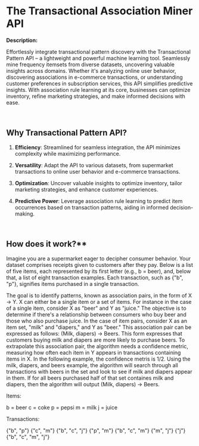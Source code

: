 # The Transactional Association Miner API

**Description:**

Effortlessly integrate transactional pattern discovery with the Transactional Pattern API – a lightweight and powerful machine learning tool. Seamlessly mine frequency itemsets from diverse datasets, uncovering valuable insights across domains. Whether it's analyzing online user behavior, discovering associations in e-commerce transactions, or understanding customer preferences in subscription services, this API simplifies predictive insights. With association rule learning at its core, businesses can optimize inventory, refine marketing strategies, and make informed decisions with ease.

<br>

## Why Transactional Pattern API?

1. <b>Efficiency</b>: Streamlined for seamless integration, the API minimizes complexity while maximizing performance.

2. <b>Versatility</b>: Adapt the API to various datasets, from supermarket transactions to online user behavior and e-commerce transactions.

3. <b>Optimization</b>: Uncover valuable insights to optimize inventory, tailor marketing strategies, and enhance customer experiences.

4. <b>Predictive Power</b>: Leverage association rule learning to predict item occurrences based on transaction patterns, aiding in informed decision-making.

<br>

## How does it work?**

Imagine you are a supermarket eager to decipher consumer behavior. Your dataset comprises receipts given to customers after they pay. Below is a list of five items, each represented by its first letter (e.g., b = beer), and, below that, a list of eight transaction examples. Each transaction, such as {"b", "p"}, signifies items purchased in a single transaction.

The goal is to identify patterns, known as association pairs, in the form of X -> Y. X can either be a single item or a set of items. For instance in the case of a single item, consider X as "beer" and Y as "juice." The objective is to determine if there's a relationship between consumers who buy beer and those who also purchase juice. In the case of item pairs, consider X as an item set, "milk" and "diapers," and Y as "beer." This association pair can be expressed as follows: (Milk, diapers) -> Beers. This form expresses that customers buying milk and diapers are more likely to purchase beers. To extrapolate this association pair, the algorithm needs a confidence metric, measuring how often each item in Y appears in transactions containing items in X. In the following example, the confidence metris is 1/2. Using the milk, diapers, and beers example, the algorithm will search through all transactions with beers in the set and look to see if milk and diapers appear in them. If for all beers purchased half of that set containes milk and diapers, then the algorithm will output (Milk, diapers) -> Beers.

Items:

b = beer
c = coke
p = pepsi
m = milk
j = juice

Transactions:

{"b", "p"}
{"c", "m"}
{"b", "c", "j"}
{"p", "m"}
{"b", "c", "m"}
{"m", "j"}
{"j"}
{"b", "c", "m", "j"}

